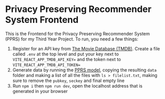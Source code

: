 # Privacy Preserving Recommender System Frontend
This is the Frontend for the Privacy Preserving Recommender System (PPRS) for my Third Year Project. To run, you need a few things:
1. Register for an API key from [The Movie Database (TMDB)](https://www.themoviedb.org/settings/api/request). Create a file called `.env` at the top level and put your key next to `VITE_REACT_APP_TMDB_API_KEY=` and the token next to `VITE_REACT_APP_TMDB_API_TOKEN=`
2. Generate data by running the [PPRS model](https://github.com/dewigjones/PrivacyPreservingRecommenderSystem), copying the resulting `data` folder and making a list of all the files with `ls > filelist.txt`, making sure to remove the `pubkey`, `seckey` and final empty line
3. Run `npm i` then `npm run dev`, open the localhost address that is generated in your browser
